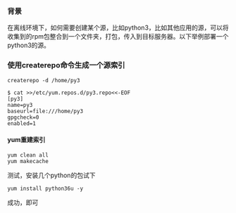 ### 背景
在离线环境下，如何需要创建某个源，比如python3，比如其他应用的源，可以将收集到的rpm包整合到一个文件夹，打包，传入到目标服务器。以下举例部署一个python3的源。

### 使用createrepo命令生成一个源索引
```
createrepo -d /home/py3

$ cat >>/etc/yum.repos.d/py3.repo<<-EOF
[py3]
name=py3
baseurl=file:///home/py3
gpgcheck=0
enabled=1
```
#### yum重建索引
```
yum clean all
yum makecache
```

测试，安装几个python的包试下
```
yum install python36u -y
```
成功，即可